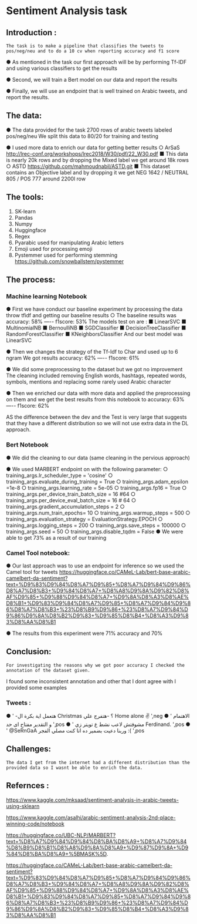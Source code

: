 # Sentiment Analysis task

## Introduction : 
	
	The task is to make a pipeline that classifies the tweets to pos/neg/neu and to do a 10 cv when reporting accuracy and f1 score


●	As mentioned in the task our first approach will be by performing Tf-IDF and using various classifiers to get the results

●	Second, we will train a Bert model on our data and report the results

●	Finally, we will use an endpoint that is well trained on Arabic tweets, and report the results.

## The data: 

●	The data provided for the task 2700 rows of arabic tweets labeled pos/neg/neu
We split this data to 80/20 for training and testing 

●	I used more data to enrich our data for getting better results
○	ArSaS http://lrec-conf.org/workshops/lrec2018/W30/pdf/22_W30.pdf
■	This data is nearly 20k rows and by dropping the Mixed label we get around 18k rows
○	ASTD https://github.com/mahmoudnabil/ASTD.git
■	This dataset contains an Objective label and by dropping it we get NEG 1642  / NEUTRAL 805 / POS  777 around 2200l row

## The tools:

1.	SK-learn 
2.	Pandas 
3.	Numpy
4.	Huggingface 
5.	Regex 
6.	Pyarabic  used for manipulating Arabic letters
7.	Emoji used for processing emoji
8.	Pystemmer used for performing stemming https://github.com/snowballstem/pystemmer 

## The process: 

### Machine learning Notebook
●	First we have conduct our baseline experiment by processing the data throw tfidf and getting our baseline results
○	The baseline results was accuracy: 58% —-- f1score: 53% 
	The models test on are :
■	LinearSVC
■	MultinomialNB
■	BernoulliNB
■	SGDClassifier 
■	DecisionTreeClassifier
■	RandomForestClassifier
■	KNeighborsClassifier
	And our best model was LinearSVC


●	Then we changes the strategy of the Tf-Idf to Char and used up to 6 ngram
We got results accuracy: 62% —-- f1score: 61% 

●	We did some preprocessing to the dataset but we got no improvement 
	The cleaning included removing English words, hashtags, repeated words, symbols, mentions and replacing some rarely used Arabic character

●	Then we enriched our data with more data and applied the preprocessing on them and we get the best results from this notebook to
accuracy: 63% —-- f1score: 62%


AS the difference between the dev and the Test is very large that suggests that they have a different distribution so we will not use extra data in the DL approach.


### Bert Notebook
●	We did the cleaning to our data (same cleaning in the pervious approach)

●	We used MARBERT endpoint on with the following parameter:
○	training_args.lr_scheduler_type = 'cosine'
○	training_args.evaluate_during_training = True
○	training_args.adam_epsilon =1e-8 
○	training_args.learning_rate = 5e-05 
○	training_args.fp16 = True
○	training_args.per_device_train_batch_size = 16 #64 
○	training_args.per_device_eval_batch_size = 16 # 64 
○	training_args.gradient_accumulation_steps = 2
○	training_args.num_train_epochs= 10
○	training_args.warmup_steps = 500 
○	training_args.evaluation_strategy = EvaluationStrategy.EPOCH
○	training_args.logging_steps = 200
○	training_args.save_steps = 100000 
○	training_args.seed = 50
○	training_args.disable_tqdm = False
●	We were able to get 73% as a result of our training 

### Camel Tool notebook:
	
●	Our last approach was to use an endpoint for inference so we used the Camel tool for tweets 
https://huggingface.co/CAMeL-Lab/bert-base-arabic-camelbert-da-sentiment?text=%D9%83%D9%84%D8%A7%D9%85+%D8%A7%D9%84%D9%86%D8%A7%D8%B3+%D9%84%D8%A7+%D8%A8%D9%8A%D9%82%D8%AF%D9%85+%D9%88%D9%84%D8%A7+%D9%8A%D8%A3%D8%AE%D8%B1+%D9%83%D9%84%D8%A7%D9%85+%D8%A7%D9%84%D9%86%D8%A7%D8%B3+%23%D8%B9%D9%86+%23%D8%A7%D9%84%D9%86%D9%8A%D8%B2%D9%83+%D9%85%D8%B4+%D8%A3%D9%83%D8%AA%D8%B1

●	The results from this experiment were 71% accuracy and 70%

## Conclusion: 
	For investigating the reasons why we got poor accuracy I checked the annotation of the dataset given.

	
I found some inconsistent annotation and other that I dont agree with I provided some examples
### Tweets :

●	' -هتعمل اية بكرة ال Christmas ؟  -هتفرج علي Home alone ✌ ',neg
●	' الاهتمام و التقدير مفتاح اى حد ',pos
●	' مشوفتش لاعب نشط ع تويتر زي Ferdinand. ',pos
●	' @SeRnGaA وربنا دعيت بضمير ده انا كنت مصلي الفجر :( ',pos

## Challenges: 
	The data I get from the internet had a different distribution than the provided data so I wasnt be able to enrich the data.


## Refernces	:

https://www.kaggle.com/mksaad/sentiment-analysis-in-arabic-tweets-using-sklearn

https://www.kaggle.com/asalhi/arabic-sentiment-analysis-2nd-place-winning-code/notebook

https://huggingface.co/UBC-NLP/MARBERT?text=%D8%A7%D9%84%D9%84%D8%BA%D8%A9+%D8%A7%D9%84%D8%B9%D8%B1%D8%A8%D9%8A%D8%A9+%D9%87%D9%8A+%D9%84%D8%BA%D8%A9+%5BMASK%5D.


https://huggingface.co/CAMeL-Lab/bert-base-arabic-camelbert-da-sentiment?text=%D9%83%D9%84%D8%A7%D9%85+%D8%A7%D9%84%D9%86%D8%A7%D8%B3+%D9%84%D8%A7+%D8%A8%D9%8A%D9%82%D8%AF%D9%85+%D9%88%D9%84%D8%A7+%D9%8A%D8%A3%D8%AE%D8%B1+%D9%83%D9%84%D8%A7%D9%85+%D8%A7%D9%84%D9%86%D8%A7%D8%B3+%23%D8%B9%D9%86+%23%D8%A7%D9%84%D9%86%D9%8A%D8%B2%D9%83+%D9%85%D8%B4+%D8%A3%D9%83%D8%AA%D8%B1






